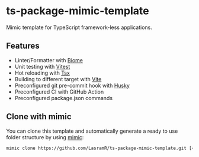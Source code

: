# ts-package-mimic-template

Mimic template for TypeScript framework-less applications.

## Features

* Linter/Formatter with [Biome](https://biomejs.dev/)
* Unit testing with [Vitest](https://vitest.dev/)
* Hot reloading with [Tsx](https://github.com/privatenumber/tsx)
* Building to different target with [Vite](https://vite.dev/)
* Preconfigured git pre-commit hook with [Husky](https://github.com/typicode/husky)
* Preconfigured CI with GitHub Action
* Preconfigured package.json commands

## Clone with mimic

You can clone this template and automatically generate a ready to use folder structure by using [mimic](https://github.com/LasramR/mimic):

```bash
mimic clone https://github.com/LasramR/ts-package-mimic-template.git [<destination>]
```
